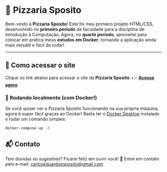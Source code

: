 # 🍕 **Pizzaria Sposito**

Bem-vindo à **Pizzaria Sposito**! Este foi meu primeiro projeto HTML/CSS, desenvolvido no **primeiro período** da faculdade para a disciplina de Introdução à Computação. Agora, no **quarto período**, aproveitei para colocar em prática meus **estudos em Docker**, tornando a aplicação ainda mais versátil e fácil de rodar!

---

## 🚀 **Como acessar o site**

Clique no link abaixo para acessar o site da **Pizzaria Sposito**: 👉 [**Acesse agora**](https://carlosesposito22.github.io/Pizzaria-Sposito/)

### 🐳 **Rodando localmente (com Docker!)**

Se você quiser ver a Pizzaria Sposito funcionando na sua própria máquina, agora é super fácil graças ao Docker! Basta ter o [Docker Desktop](https://www.docker.com/products/docker-desktop/) instalado e rodar um comando simples:

```bash
docker-compose up -d
```

## 📬 Contato

Tem dúvidas ou sugestões? Ficarei feliz em ouvir você!
📧 Entre em contato pelo e-mail: carloseduardoesposito@gmail.com
